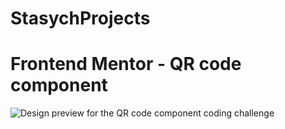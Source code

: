 # StasychProjects
# Frontend Mentor - QR code component

![Design preview for the QR code component coding challenge](./design/desktop-preview.jpg)
